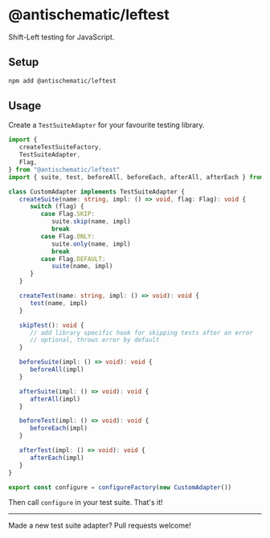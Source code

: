 # @antischematic/leftest

Shift-Left testing for JavaScript.

## Setup

```bash
npm add @antischematic/leftest
```

## Usage

Create a `TestSuiteAdapter` for your favourite testing library.

```ts
import {
   createTestSuiteFactory,
   TestSuiteAdapter,
   Flag,
} from "@antischematic/leftest"
import { suite, test, beforeAll, beforeEach, afterAll, afterEach } from "vitest"

class CustomAdapter implements TestSuiteAdapter {
   createSuite(name: string, impl: () => void, flag: Flag): void {
      switch (flag) {
         case Flag.SKIP:
            suite.skip(name, impl)
            break
         case Flag.ONLY:
            suite.only(name, impl)
            break
         case Flag.DEFAULT:
            suite(name, impl)
      }
   }

   createTest(name: string, impl: () => void): void {
      test(name, impl)
   }

   skipTest(): void {
      // add library specific hook for skipping tests after an error
      // optional, throws error by default
   }

   beforeSuite(impl: () => void): void {
      beforeAll(impl)
   }

   afterSuite(impl: () => void): void {
      afterAll(impl)
   }

   beforeTest(impl: () => void): void {
      beforeEach(impl)
   }

   afterTest(impl: () => void): void {
      afterEach(impl)
   }
}

export const configure = configureFactory(new CustomAdapter())
```

Then call `configure` in your test suite. That's it!

---

Made a new test suite adapter? Pull requests welcome!
